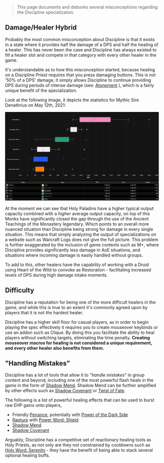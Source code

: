> This page documents and debunks several misconceptions regarding the Discipline specialization.

## Damage/Healer Hybrid

Probably the most common misconception about Discipline is that it exists in a state where it provides half the damage of a DPS and half the healing of a healer. This has never been the case and Discipline has always existed to fill a healer slot and compete in that category with every other healer in the game.

It's understandable as to how this misconception started, because healing on a Discipline Priest requires that you press damaging buttons. This is not '50% of a DPS' damage, it simply allows Discipline to continue providing DPS during periods of intense damage (see: [Atonement](discipline?id=atonement) ), which is a fairly unique benefit of the specialization.

Look at the following image, it depicts the statistics for Mythic Sire Denathrius on May 12th, 2021:

![Sire Denathrius Statistics](img/sire-logs.jpg)

At the moment we can see that Holy Paladins have a higher typical output capacity combined with a _higher_ average output capacity, on top of this Monks have significantly closed the gap through the use of the Ancient Teachings of the Monastery legendary. Which points to an overall more nuanced situation than Discipline being strong for damage in every single situation. This means that simply analyzing the output of specializations on a website such as Warcraft Logs does not give the full picture. This problem is further exaggerated by the inclusion of game contexts such as M+, where Discipline provides significantly less damage in AoE situations, and situations where incoming damage is easily handled without groups.

To add to this, other healers have the capability of working with a Druid using Heart of the Wild to convoke as Restoration - facilitating increased levels of DPS during high damage intake moments.

## Difficulty

Discipline has a reputation for being one of the more difficult healers in the game, and while this is true to an extent it's commonly agreed upon by players that it is not _the_ hardest healer.

Discipline has a higher skill floor for casual players, as in order to begin playing the spec effectively it requires you to create mouseover keybinds or use an addon such as Clique. By doing this you facilitate the ability to heal players without switching targets, eliminating the time penalty. **Creating mouseover macros for healing is not considered a unique requirement, and every other healer also benefits from them.**

## "Handling Mistakes"

Discipline has a lot of tools that allow it to "_handle mistakes_" in group content and beyond, including one of the most powerful flash heals in the game in the form of [Shadow Mend](https://www.wowhead.com/spell=186263/shadow-mend). Shadow Mend can be further amplified by other effects such as [Shadow Covenant](https://www.wowhead.com/spell=314867/shadow-covenant) or [Twist of Fate](https://www.wowhead.com/spell=265259/twist-of-fate).

The following is a list of powerful healing effects that can be used to burst raw EHP gains onto players,

- Friendly [Penance](https://www.wowhead.com/spell=47540), potentially with [Power of the Dark Side](https://www.wowhead.com/spell=198068)
- [Rapture](https://www.wowhead.com/spell=47536/) with [Power Word: Shield](https://www.wowhead.com/spell=17)
- [Shadow Mend](https://www.wowhead.com/spell=186263/)
- [Shadow Covenant](https://www.wowhead.com/spell=314867/shadow-covenant)

Arguably, Discipline has a competitive set of reactionary healing tools as Holy Priests, as not only are they not constrained by cooldowns such as [Holy Word: Serenity](https://www.wowhead.com/spell=2050) - they have the benefit of being able to stack several optional healing buffs. 
